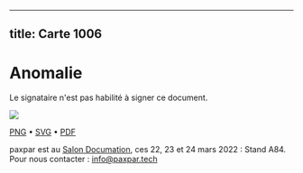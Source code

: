
---
title: Carte 1006
---

# Anomalie

Le signataire n'est pas habilité à signer ce document.


![](https://media.paxpar.tech/ludi/card_1006_recto.png)

[PNG](https://media.paxpar.tech/ludi/card_1006_recto.png) • [SVG](https://media.paxpar.tech/ludi/card_1006_recto.svg) • [PDF](https://media.paxpar.tech/ludi/card_1006_recto.pdf)

paxpar est au [Salon Documation](https://www.documation.fr/info_societe/527/paxpartech.html), ces 22, 23 et 24 mars 2022 : Stand A84.
Pour nous contacter : info@paxpar.tech


